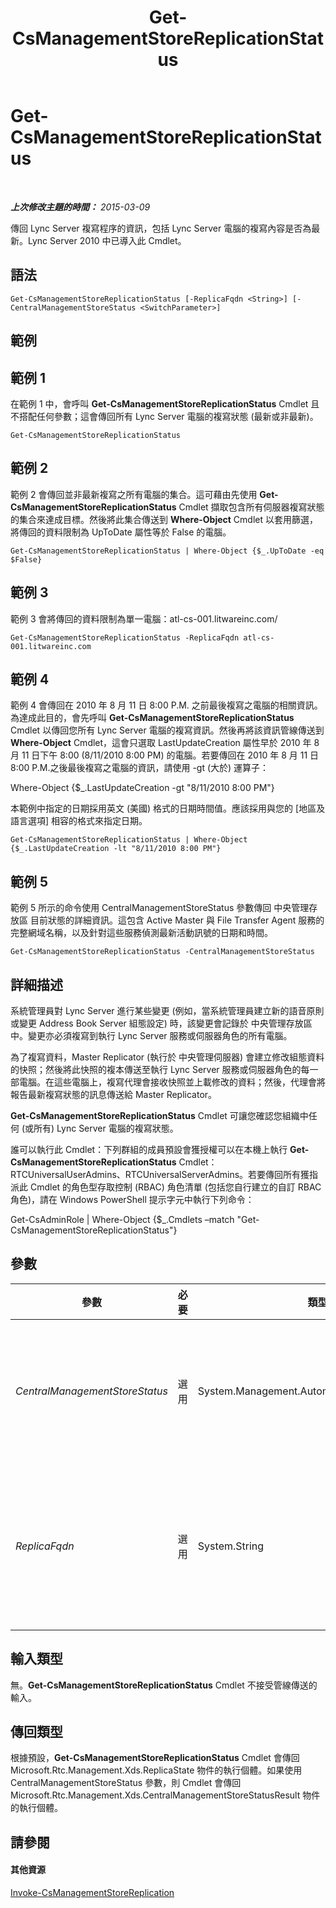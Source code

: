 ﻿---
title: Get-CsManagementStoreReplicationStatus
TOCTitle: Get-CsManagementStoreReplicationStatus
ms:assetid: ea7162d6-d1e5-4301-b162-38da4e422293
ms:mtpsurl: https://technet.microsoft.com/zh-tw/library/Gg399052(v=OCS.15)
ms:contentKeyID: 49292692
ms.date: 08/24/2015
mtps_version: v=OCS.15
ms.translationtype: HT
---

# Get-CsManagementStoreReplicationStatus

 

_**上次修改主題的時間：** 2015-03-09_

傳回 Lync Server 複寫程序的資訊，包括 Lync Server 電腦的複寫內容是否為最新。Lync Server 2010 中已導入此 Cmdlet。

## 語法

    Get-CsManagementStoreReplicationStatus [-ReplicaFqdn <String>] [-CentralManagementStoreStatus <SwitchParameter>]

## 範例

## 範例 1

在範例 1 中，會呼叫 **Get-CsManagementStoreReplicationStatus** Cmdlet 且不搭配任何參數；這會傳回所有 Lync Server 電腦的複寫狀態 (最新或非最新)。

    Get-CsManagementStoreReplicationStatus

## 範例 2

範例 2 會傳回並非最新複寫之所有電腦的集合。這可藉由先使用 **Get-CsManagementStoreReplicationStatus** Cmdlet 擷取包含所有伺服器複寫狀態的集合來達成目標。然後將此集合傳送到 **Where-Object** Cmdlet 以套用篩選，將傳回的資料限制為 UpToDate 屬性等於 False 的電腦。

    Get-CsManagementStoreReplicationStatus | Where-Object {$_.UpToDate -eq $False}

## 範例 3

範例 3 會將傳回的資料限制為單一電腦：atl-cs-001.litwareinc.com/

    Get-CsManagementStoreReplicationStatus -ReplicaFqdn atl-cs-001.litwareinc.com

## 範例 4

範例 4 會傳回在 2010 年 8 月 11 日 8:00 P.M. 之前最後複寫之電腦的相關資訊。為達成此目的，會先呼叫 **Get-CsManagementStoreReplicationStatus** Cmdlet 以傳回您所有 Lync Server 電腦的複寫資訊。然後再將該資訊管線傳送到 **Where-Object** Cmdlet，這會只選取 LastUpdateCreation 屬性早於 2010 年 8 月 11 日下午 8:00 (8/11/2010 8:00 PM) 的電腦。若要傳回在 2010 年 8 月 11 日 8:00 P.M.之後最後複寫之電腦的資訊，請使用 -gt (大於) 運算子：

Where-Object {$\_.LastUpdateCreation -gt "8/11/2010 8:00 PM"}

本範例中指定的日期採用英文 (美國) 格式的日期時間值。應該採用與您的 \[地區及語言選項\] 相容的格式來指定日期。

    Get-CsManagementStoreReplicationStatus | Where-Object {$_.LastUpdateCreation -lt "8/11/2010 8:00 PM"}

## 範例 5

範例 5 所示的命令使用 CentralManagementStoreStatus 參數傳回 中央管理存放區 目前狀態的詳細資訊。這包含 Active Master 與 File Transfer Agent 服務的完整網域名稱，以及針對這些服務偵測最新活動訊號的日期和時間。

    Get-CsManagementStoreReplicationStatus -CentralManagementStoreStatus

## 詳細描述

系統管理員對 Lync Server 進行某些變更 (例如，當系統管理員建立新的語音原則或變更 Address Book Server 組態設定) 時，該變更會記錄於 中央管理存放區 中。變更亦必須複寫到執行 Lync Server 服務或伺服器角色的所有電腦。

為了複寫資料，Master Replicator (執行於 中央管理伺服器) 會建立修改組態資料的快照；然後將此快照的複本傳送至執行 Lync Server 服務或伺服器角色的每一部電腦。在這些電腦上，複寫代理會接收快照並上載修改的資料；然後，代理會將報告最新複寫狀態的訊息傳送給 Master Replicator。

**Get-CsManagementStoreReplicationStatus** Cmdlet 可讓您確認您組織中任何 (或所有) Lync Server 電腦的複寫狀態。

誰可以執行此 Cmdlet：下列群組的成員預設會獲授權可以在本機上執行 **Get-CsManagementStoreReplicationStatus** Cmdlet：RTCUniversalUserAdmins、RTCUniversalServerAdmins。若要傳回所有獲指派此 Cmdlet 的角色型存取控制 (RBAC) 角色清單 (包括您自行建立的自訂 RBAC 角色)，請在 Windows PowerShell 提示字元中執行下列命令：

Get-CsAdminRole | Where-Object {$\_.Cmdlets –match "Get-CsManagementStoreReplicationStatus"}

## 參數


<table>
<colgroup>
<col style="width: 25%" />
<col style="width: 25%" />
<col style="width: 25%" />
<col style="width: 25%" />
</colgroup>
<thead>
<tr class="header">
<th>參數</th>
<th>必要</th>
<th>類型</th>
<th>說明</th>
</tr>
</thead>
<tbody>
<tr class="odd">
<td><p><em>CentralManagementStoreStatus</em></p></td>
<td><p>選用</p></td>
<td><p>System.Management.Automation.SwitchParameter</p></td>
<td><p>傳回 中央管理存放區 之目前狀態的其他相關資訊，包括使用中的複寫清單以及已刪除的複寫清單；以及 Active Master 與 File Transfer Agent 服務的位置。</p></td>
</tr>
<tr class="even">
<td><p><em>ReplicaFqdn</em></p></td>
<td><p>選用</p></td>
<td><p>System.String</p></td>
<td><p>要檢查其複寫狀態之電腦的完整網域名稱 (FQDN)。例如：-ReplicaFqdn &quot;atl-cs-001.litwareinc.com&quot;。</p>
<p>若未加入此參數，則將會傳回您所有 Lync Server 電腦的複寫狀態資訊。</p></td>
</tr>
</tbody>
</table>


## 輸入類型

無。**Get-CsManagementStoreReplicationStatus** Cmdlet 不接受管線傳送的輸入。

## 傳回類型

根據預設，**Get-CsManagementStoreReplicationStatus** Cmdlet 會傳回 Microsoft.Rtc.Management.Xds.ReplicaState 物件的執行個體。如果使用 CentralManagementStoreStatus 參數，則 Cmdlet 會傳回 Microsoft.Rtc.Management.Xds.CentralManagementStoreStatusResult 物件的執行個體。

## 請參閱

#### 其他資源

[Invoke-CsManagementStoreReplication](invoke-csmanagementstorereplication.md)

